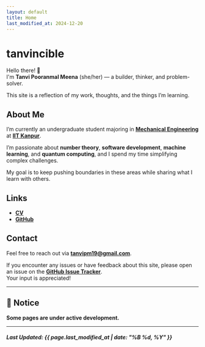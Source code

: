 ```yaml
---
layout: default
title: Home
last_modified_at: 2024-12-20
---
```


# tanvincible

Hello there! 👋  
I'm **Tanvi Pooranmal Meena** (she/her) — a builder, thinker, and problem-solver. 

This site is a reflection of my work, thoughts, and the things I’m learning.

## About Me

I’m currently an undergraduate student majoring in [**Mechanical Engineering**](https://www.iitk.ac.in/me/) at [**IIT Kanpur**](https://www.iitk.ac.in/).  

I’m passionate about **number theory**, **software development**, **machine learning**, and **quantum computing**, and I spend my time simplifying complex challenges. 

My goal is to keep pushing boundaries in these areas while sharing what I learn with others.

<!--

## Explore

- **What’s New**:  
  See what I’m currently thinking and building on my [**Now page**](/now).

- **Ideas & Inspiration**:  
Discover thoughts, notes, and occassional quotes in my [**Blogs**](/blogs) collections.

- **Resources**:  
  Explore my [**Reading List**](/reading-list), [**Toolbox**](/toolbox), and [**Recommendations**](/recommendations) for useful books, tools, and resources.

-->

## Links

- [**CV**](https://drive.google.com/file/d/1X0k_9NCodCuM3C_k_VqecOmHQqGicRVN/view?usp=sharing)  
- [**GitHub**](https://github.com/tanvincible)

## Contact

Feel free to reach out via [**tanvipm19@gmail.com**](mailto:tanvipm19@gmail.com).

If you encounter any issues or have feedback about this site, please open an issue on the [**GitHub Issue Tracker**](https://github.com/tanvincible/tanvincible.github.io/issues).  
Your input is appreciated!

---

## 📢 **Notice**

**Some pages are under active development.**

---

<!--

## Changelog & Site Info

For updates and insights, check out the [**Changelog**](/changelog) and [**Site Blueprint**](/site-blueprint) page.

-->

##### Last Updated: {{ page.last_modified_at | date: "%B %d, %Y" }}
